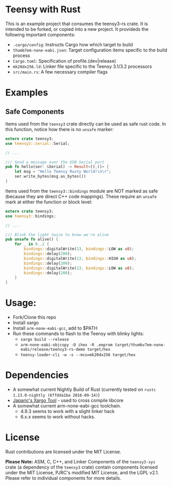 # Teensy with Rust

This is an example project that consumes the teensy3-rs crate. It is intended to be forked, or copied into a new project. It provideds the following important components:

* `.cargo/config`: Instructs Cargo how which target to build
* `thumb7em-none-eabi.json`: Target configuration items specific to the build process
* `Cargo.toml`: Specification of profile.(dev|release)
* `mk20dx256.ld`: Linker file specific to the Teensy 3.1/3.2 processors
* `src/main.rs`: A few necessary compiler flags

# Examples

## Safe Components

Items used from the `teensy3` crate directly can be used as safe rust code. In this function, notice how there is no `unsafe` marker:

```rust
extern crate teensy3;
use teensy3::serial::Serial;

// ...

/// Send a message over the USB Serial port
pub fn hello(ser: &Serial) -> Result<(),()> {
    let msg = "Hello Teensy Rusty World!\n\r";
    ser.write_bytes(msg.as_bytes())
}
```

Items used from the `teensy3::bindings` module are NOT marked as safe (because they are direct C++ code mappings). These require an `unsafe` mark at either the function or block level:

```rust
extern crate teensy3;
use teensy3::bindings;

// ...

/// Blink the light twice to know we're alive
pub unsafe fn alive() {
    for _ in 0..2 {
        bindings::digitalWrite(13, bindings::LOW as u8);
        bindings::delay(200);
        bindings::digitalWrite(13, bindings::HIGH as u8);
        bindings::delay(200);
        bindings::digitalWrite(13, bindings::LOW as u8);
        bindings::delay(200);
    }
}
```

# Usage:

* Fork/Clone this repo
* Install xargo
* Install `arm-none-eabi-gcc`, add to $PATH
* Run these commands to flash to the Teensy with blinky lights:
    * `xargo build --release`
    * `arm-none-eabi-objcopy -O ihex -R .eeprom target/thumbv7em-none-eabi/release/teensy3-rs-demo target/hex`
    * `teensy-loader-cli -w -s --mcu=mk20dx256 target/hex`

# Dependencies

* A somewhat current Nightly Build of Rust (currently tested on `rustc 1.13.0-nightly (6ffdda1ba 2016-09-14)`)
* [Japaric's Xargo Tool](https://github.com/japaric/xargo) - used to cross compile libcore
* A somewhat current arm-none-eabi-gcc toolchain.
    * 4.9.3 seems to work with a slight linker hack
    * 6.x.x seems to work without hacks.

# License

Rust contributions are licensed under the MIT License.

**Please Note:** ASM, C, C++, and Linker Components of the `teensy3-sys` crate (a dependency of the `teensy3` crate) contain components licensed under the MIT License, PJRC's modified MIT License, and the LGPL v2.1. Please refer to individual components for more details.
